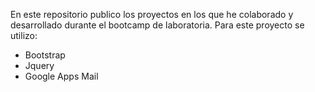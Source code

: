 En este repositorio publico los proyectos en los que he colaborado y desarrollado durante el bootcamp de laboratoria.
Para este proyecto se utilizo:
  * Bootstrap
  * Jquery
  * Google Apps Mail
